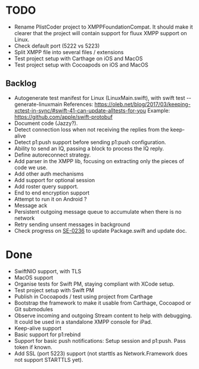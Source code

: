 # TODO

- Rename PlistCoder project to XMPPFoundationCompat. It should make it clearer that the project will
  contain support for fluux XMPP support on Linux.
- Check default port (5222 vs 5223)
- Split XMPP file into several files / extensions
- Test project setup with Carthage on iOS and MacOS
- Test project setup with Cocoapods on iOS and MacOS

## Backlog

- Autogenerate test manifest for Linux (LinuxMain.swift), with swift test --generate-linuxmain
  References: https://oleb.net/blog/2017/03/keeping-xctest-in-sync/#swift-41-can-update-alltests-for-you
  Example: https://github.com/apple/swift-protobuf
- Document code (Jazzy?).
- Detect connection loss when not receiving the replies from the keep-alive
- Detect p1:push support before sending p1:push configuration.
- Ability to send an IQ, passing a block to process the IQ reply.
- Define autoreconnect strategy.
- Add parser in the XMPP lib, focusing on extracting only the pieces of code we use.
- Add other auth mechanisms
- Add support for optional session
- Add roster query support.
- End to end encryption support
- Attempt to run it on Android ?
- Message ack
- Persistent outgoing message queue to accumulate when there is no network
- Retry sending unsent messages in background
- Check progress on [SE-0236](https://forums.swift.org/t/se-0236-package-manager-platform-deployment-settings/17992) to update Package.swift and update doc.

# Done

- SwiftNIO support, with TLS
- MacOS support
- Organise tests for Swift PM, staying compliant with XCode setup.
- Test project setup with Swift PM
- Publish in Cocoapods / test using project from Carthage
- Bootstrap the framework to make it usable from Carthage, Cocoapod or Git submodules
- Observe incoming and outgoing Stream content to help with debugging. It could be used in a standalone XMPP console for iPad.
- Keep-alive support
- Basic support for p1:rebind
- Support for basic push notifications: Setup session and p1:push. Pass token if known.
- Add SSL (port 5223) support (not starttls as Network.Framework does not support STARTTLS yet).


